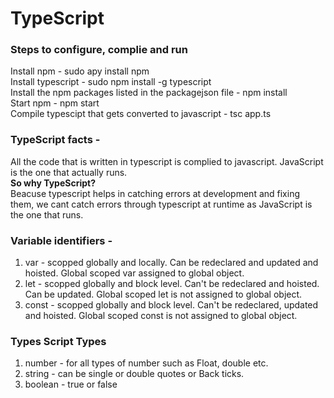 # TypeScript

### Steps to configure, complie and run
Install npm - sudo apy install npm  <br />
Install typescript - sudo npm install -g typescript  <br />
Install the npm packages listed in the packagejson file - npm install <br />
Start npm - npm start <br />
Compile typescipt that gets converted to javascript - tsc app.ts <br />

### TypeScript facts -
All the code that is written in typescript is complied to javascript.
JavaScript is the one that actually runs. <br />
**So why TypeScript?** <br />
Beacuse typescript helps in catching errors at development and fixing them, we cant catch errors through typescript at runtime as JavaScript is the one that runs.

### Variable identifiers -
1. var - scopped globally and locally. Can be redeclared and updated and hoisted. Global scoped var assigned to global object.
2. let - scopped globally and block level. Can't be redeclared and hoisted. Can be updated.  Global scoped let is not assigned to global object.
3. const - scopped globally and block level. Can't be redeclared, updated and hoisted. Global scoped const is not assigned to global object.

### Types Script Types 
1. number - for all types of number such as Float, double etc.
2. string - can be single or double quotes or Back ticks.
3. boolean - true or false

